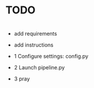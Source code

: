 # TODO
#
* add requirements
* add instructions

* 1 Configure settings: config.py
* 2 Launch pipeline.py
* 3 pray
